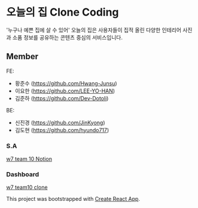 # 오늘의 집 Clone Coding

'누구나 예쁜 집에 살 수 있어'
오늘의 집은 사용자들이 집적 올린 다양한 인테리어 사진과 소품 정보를 공유하는 콘텐츠 중심의 서비스입니다.

## Member

FE: <br>

- 황준수 (https://github.com/Hwang-Junsu) <br>
- 이요한 (https://github.com/LEE-YO-HAN) <br>
- 김준하 (https://github.com/Dev-Dotoli)<br>

BE: <br>

- 신진경 (https://github.com/JinKyong)<br>
- 김도현 (https://github.com/hyundo717)<br>

### S.A

[w7 team 10 Notion](https://dohyun717.notion.site/10-04503391e9df438083cd60050eca0e98)

### Dashboard

[w7 team10 clone](https://docs.google.com/spreadsheets/d/1V3WIBFMfM7GOk7kSf9_lqfcCesgy868PukEX8UOxQno/edit?pli=1#gid=803891930)

This project was bootstrapped with [Create React App](https://github.com/facebook/create-react-app).
